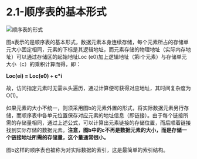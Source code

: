 # 2.1-顺序表的基本形式

![&#x987A;&#x5E8F;&#x8868;&#x7684;&#x5F62;&#x5F0F;](https://jackkuo666.github.io/Data_Structure_with_Python_book/images/%E9%A1%BA%E5%BA%8F%E8%A1%A8%E7%9A%84%E4%B8%A4%E7%A7%8D%E5%9F%BA%E6%9C%AC%E5%BD%A2%E5%BC%8F.png)

图a表示的是顺序表的基本形式，数据元素本身连续存储，每个元素所占的存储单元大小固定相同，元素的下标是其逻辑地址，而元素存储的物理地址（实际内存地址）可以通过存储区的起始地址Loc \(e0\)加上逻辑地址（第i个元素）与存储单元大小（c）的乘积计算而得，即：

**Loc\(ei\) = Loc\(e0\) + c\*i**

故，访问指定元素时无需从头遍历，通过计算便可获得对应地址，其时间复杂度为O\(1\)。

如果元素的大小不统一，则须采用图b的元素外置的形式，将实际数据元素另行存储，而顺序表中各单元位置保存对应元素的地址信息（即链接）。由于每个链接所需的存储量相同，通过上述公式，可以计算出元素链接的存储位置，而后顺着链接找到实际存储的数据元素。**注意，图b中的c不再是数据元素的大小，而是存储一个链接地址所需的存储量，这个量通常很小。**

图b这样的顺序表也被称为对实际数据的索引，这是最简单的索引结构。

